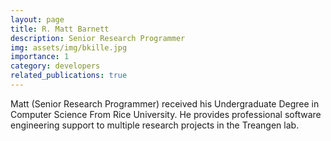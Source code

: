 ```yaml
---
layout: page
title: R. Matt Barnett
description: Senior Research Programmer
img: assets/img/bkille.jpg
importance: 1
category: developers
related_publications: true
---
```


Matt (Senior Research Programmer) received his Undergraduate Degree in Computer Science From Rice University. He provides professional software engineering support to multiple research projects in the Treangen lab.


